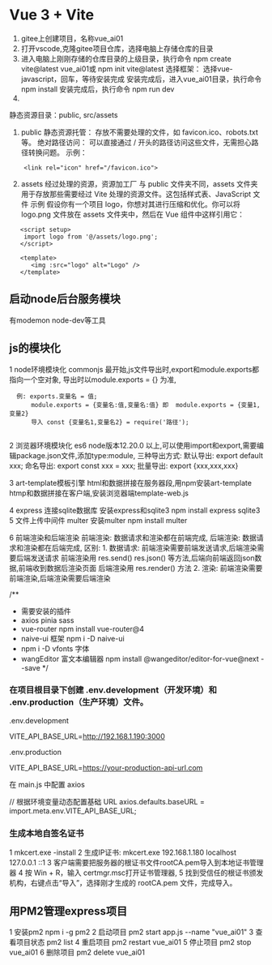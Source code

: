 # Vue 3 + Vite

1. gitee上创建项目，名称vue_ai01
2. 打开vscode,克隆gitee项目仓库，选择电脑上存储仓库的目录
3. 进入电脑上刚刚存储的仓库目录的上级目录，执行命令 npm create vite@latest vue_ai01或 npm init vite@latest
   选择框架：
   选择vue-javascript，回车，等待安装完成
   安装完成后，进入vue_ai01目录，执行命令 npm install
   安装完成后，执行命令 npm run dev
4. 

静态资源目录：public, src/assets
1. public 
静态资源托管： 存放不需要处理的文件，如 favicon.ico、robots.txt 等。
绝对路径访问： 可以直接通过 / 开头的路径访问这些文件，无需担心路径转换问题。
示例：
  ```<!-- 直接引用 public 目录下的图片 -->
      <link rel="icon" href="/favicon.ico">
  ```    
2. assets  经过处理的资源，资源加工厂
与 public 文件夹不同，assets 文件夹用于存放那些需要经过 Vite 处理的资源文件。这包括样式表、JavaScript 文件
示例
假设你有一个项目 logo，你想对其进行压缩和优化。你可以将 logo.png 文件放在 assets 文件夹中，然后在 Vue 组件中这样引用它：
```  
   <script setup>
    import logo from '@/assets/logo.png';
   </script>

   <template>
      <img :src="logo" alt="Logo" />
   </template>
```
## 启动node后台服务模块
   有modemon  node-dev等工具

## js的模块化
1 node环境模块化 commonjs
  最开始,js文件导出时,export和module.exports都指向一个空对象,
  导出时以module.exports = {} 为准,
  ```
    例: exports.变量名 = 值;
        module.exports = {变量名:值,变量名:值} 即  module.exports = {变量1,变量2}
        导入 const {变量名1,变量名2} = require('路径');   
    
  ```
2 浏览器环境模块化 es6
  node版本12.20.0 以上,可以使用import和export,需要编辑package.json文件,添加type:module,
  三种导出方式:
       默认导出: export default xxx;
       命名导出: export const xxx = xxx;
       批量导出: export {xxx,xxx,xxx} 

3 art-template模板引擎
  html和数据拼接在服务器段,用npm安装art-template
  htmp和数据拼接在客户端,安装浏览器端template-web.js

4 express 连接sqlite数据库
  安装express和sqlite3    npm install express sqlite3
5 文件上传中间件 multer
  安装multer  npm install multer     

6 前端渲染和后端渲染
  前端渲染: 数据请求和渲染都在前端完成,
  后端渲染: 数据请求和渲染都在后端完成,
  区别:
    1. 数据请求: 前端渲染需要前端发送请求,后端渲染需要后端发送请求
       前端渲染用 res.send() res.json() 等方法,后端向前端返回json数据,前端收到数据后渲染页面 
       后端渲染用 res.render() 方法 
    2. 渲染: 前端渲染需要前端渲染,后端渲染需要后端渲染  

/**
 * 需要安装的插件
 * axios  pinia  sass 
 * vue-router   npm install vue-router@4
 * naive-ui  框架  npm i -D naive-ui
 * npm i -D vfonts  字体
 * wangEditor 富文本编辑器    npm install @wangeditor/editor-for-vue@next --save
 */



### 在项目根目录下创建 .env.development（开发环境）和 .env.production（生产环境）文件。

.env.development

VITE_API_BASE_URL=http://192.168.1.190:3000

.env.production

VITE_API_BASE_URL=https://your-production-api-url.com


 在 main.js 中配置 axios


// 根据环境变量动态配置基础 URL
axios.defaults.baseURL = import.meta.env.VITE_API_BASE_URL;

### 生成本地自签名证书
  1 mkcert.exe -install
  2 生成IP证书: mkcert.exe 192.168.1.180 localhost 127.0.0.1 ::1
  3 客户端需要把服务器的根证书文件rootCA.pem导入到本地证书管理器
  4 按 Win + R，输入 certmgr.msc打开证书管理器,
  5 找到受信任的根证书颁发机构，右键点击“导入”，选择刚才生成的 rootCA.pem 文件，完成导入。
## 用PM2管理express项目

1 安装pm2  npm i -g pm2
2 启动项目  pm2 start app.js --name "vue_ai01" 
3  查看项目状态  pm2 list
4  重启项目  pm2 restart vue_ai01
5  停止项目  pm2 stop vue_ai01
6  删除项目  pm2 delete vue_ai01

